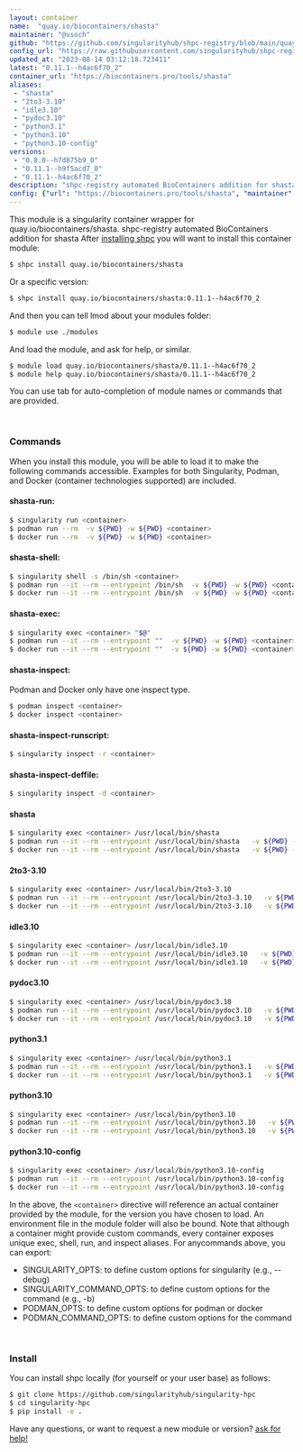 ```yaml
---
layout: container
name:  "quay.io/biocontainers/shasta"
maintainer: "@vsoch"
github: "https://github.com/singularityhub/shpc-registry/blob/main/quay.io/biocontainers/shasta/container.yaml"
config_url: "https://raw.githubusercontent.com/singularityhub/shpc-registry/main/quay.io/biocontainers/shasta/container.yaml"
updated_at: "2023-08-14 03:12:18.723411"
latest: "0.11.1--h4ac6f70_2"
container_url: "https://biocontainers.pro/tools/shasta"
aliases:
 - "shasta"
 - "2to3-3.10"
 - "idle3.10"
 - "pydoc3.10"
 - "python3.1"
 - "python3.10"
 - "python3.10-config"
versions:
 - "0.8.0--h7d875b9_0"
 - "0.11.1--h9f5acd7_0"
 - "0.11.1--h4ac6f70_2"
description: "shpc-registry automated BioContainers addition for shasta"
config: {"url": "https://biocontainers.pro/tools/shasta", "maintainer": "@vsoch", "description": "shpc-registry automated BioContainers addition for shasta", "latest": {"0.11.1--h4ac6f70_2": "sha256:687879ecbac3447ed54b458343fa77ae1a2ec6cc12a2dd013db6979526e7007b"}, "tags": {"0.8.0--h7d875b9_0": "sha256:428bf4e38fcbc8f8bada933aa892d3188623145388eaf5a34ef7b695973a1d35", "0.11.1--h9f5acd7_0": "sha256:26940faf086a2a0d30e8985ad0e1c4b2bf61ae75daae903ac7ec7bff1cc49ddc", "0.11.1--h4ac6f70_2": "sha256:687879ecbac3447ed54b458343fa77ae1a2ec6cc12a2dd013db6979526e7007b"}, "docker": "quay.io/biocontainers/shasta", "aliases": {"shasta": "/usr/local/bin/shasta", "2to3-3.10": "/usr/local/bin/2to3-3.10", "idle3.10": "/usr/local/bin/idle3.10", "pydoc3.10": "/usr/local/bin/pydoc3.10", "python3.1": "/usr/local/bin/python3.1", "python3.10": "/usr/local/bin/python3.10", "python3.10-config": "/usr/local/bin/python3.10-config"}}
---
```


This module is a singularity container wrapper for quay.io/biocontainers/shasta.
shpc-registry automated BioContainers addition for shasta
After [installing shpc](#install) you will want to install this container module:


```bash
$ shpc install quay.io/biocontainers/shasta
```

Or a specific version:

```bash
$ shpc install quay.io/biocontainers/shasta:0.11.1--h4ac6f70_2
```

And then you can tell lmod about your modules folder:

```bash
$ module use ./modules
```

And load the module, and ask for help, or similar.

```bash
$ module load quay.io/biocontainers/shasta/0.11.1--h4ac6f70_2
$ module help quay.io/biocontainers/shasta/0.11.1--h4ac6f70_2
```

You can use tab for auto-completion of module names or commands that are provided.

<br>

### Commands

When you install this module, you will be able to load it to make the following commands accessible.
Examples for both Singularity, Podman, and Docker (container technologies supported) are included.

#### shasta-run:

```bash
$ singularity run <container>
$ podman run --rm  -v ${PWD} -w ${PWD} <container>
$ docker run --rm  -v ${PWD} -w ${PWD} <container>
```

#### shasta-shell:

```bash
$ singularity shell -s /bin/sh <container>
$ podman run --it --rm --entrypoint /bin/sh  -v ${PWD} -w ${PWD} <container>
$ docker run --it --rm --entrypoint /bin/sh  -v ${PWD} -w ${PWD} <container>
```

#### shasta-exec:

```bash
$ singularity exec <container> "$@"
$ podman run --it --rm --entrypoint ""  -v ${PWD} -w ${PWD} <container> "$@"
$ docker run --it --rm --entrypoint ""  -v ${PWD} -w ${PWD} <container> "$@"
```

#### shasta-inspect:

Podman and Docker only have one inspect type.

```bash
$ podman inspect <container>
$ docker inspect <container>
```

#### shasta-inspect-runscript:

```bash
$ singularity inspect -r <container>
```

#### shasta-inspect-deffile:

```bash
$ singularity inspect -d <container>
```


#### shasta

```bash
$ singularity exec <container> /usr/local/bin/shasta
$ podman run --it --rm --entrypoint /usr/local/bin/shasta   -v ${PWD} -w ${PWD} <container> -c " $@"
$ docker run --it --rm --entrypoint /usr/local/bin/shasta   -v ${PWD} -w ${PWD} <container> -c " $@"
```


#### 2to3-3.10

```bash
$ singularity exec <container> /usr/local/bin/2to3-3.10
$ podman run --it --rm --entrypoint /usr/local/bin/2to3-3.10   -v ${PWD} -w ${PWD} <container> -c " $@"
$ docker run --it --rm --entrypoint /usr/local/bin/2to3-3.10   -v ${PWD} -w ${PWD} <container> -c " $@"
```


#### idle3.10

```bash
$ singularity exec <container> /usr/local/bin/idle3.10
$ podman run --it --rm --entrypoint /usr/local/bin/idle3.10   -v ${PWD} -w ${PWD} <container> -c " $@"
$ docker run --it --rm --entrypoint /usr/local/bin/idle3.10   -v ${PWD} -w ${PWD} <container> -c " $@"
```


#### pydoc3.10

```bash
$ singularity exec <container> /usr/local/bin/pydoc3.10
$ podman run --it --rm --entrypoint /usr/local/bin/pydoc3.10   -v ${PWD} -w ${PWD} <container> -c " $@"
$ docker run --it --rm --entrypoint /usr/local/bin/pydoc3.10   -v ${PWD} -w ${PWD} <container> -c " $@"
```


#### python3.1

```bash
$ singularity exec <container> /usr/local/bin/python3.1
$ podman run --it --rm --entrypoint /usr/local/bin/python3.1   -v ${PWD} -w ${PWD} <container> -c " $@"
$ docker run --it --rm --entrypoint /usr/local/bin/python3.1   -v ${PWD} -w ${PWD} <container> -c " $@"
```


#### python3.10

```bash
$ singularity exec <container> /usr/local/bin/python3.10
$ podman run --it --rm --entrypoint /usr/local/bin/python3.10   -v ${PWD} -w ${PWD} <container> -c " $@"
$ docker run --it --rm --entrypoint /usr/local/bin/python3.10   -v ${PWD} -w ${PWD} <container> -c " $@"
```


#### python3.10-config

```bash
$ singularity exec <container> /usr/local/bin/python3.10-config
$ podman run --it --rm --entrypoint /usr/local/bin/python3.10-config   -v ${PWD} -w ${PWD} <container> -c " $@"
$ docker run --it --rm --entrypoint /usr/local/bin/python3.10-config   -v ${PWD} -w ${PWD} <container> -c " $@"
```



In the above, the `<container>` directive will reference an actual container provided
by the module, for the version you have chosen to load. An environment file in the
module folder will also be bound. Note that although a container
might provide custom commands, every container exposes unique exec, shell, run, and
inspect aliases. For anycommands above, you can export:

 - SINGULARITY_OPTS: to define custom options for singularity (e.g., --debug)
 - SINGULARITY_COMMAND_OPTS: to define custom options for the command (e.g., -b)
 - PODMAN_OPTS: to define custom options for podman or docker
 - PODMAN_COMMAND_OPTS: to define custom options for the command

<br>

### Install

You can install shpc locally (for yourself or your user base) as follows:

```bash
$ git clone https://github.com/singularityhub/singularity-hpc
$ cd singularity-hpc
$ pip install -e .
```

Have any questions, or want to request a new module or version? [ask for help!](https://github.com/singularityhub/singularity-hpc/issues)